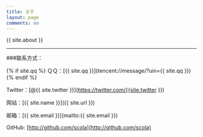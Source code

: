 ```yaml
---
title: 关于
layout: page
comments: no
---
```


{{ site.about }}

----

###联系方式：

{% if site.qq %}
ＱＱ：[{{ site.qq }}](tencent://message/?uin={{ site.qq }})
{% endif %}

Twitter：[@{{ site.twitter }}](https://twitter.com/{{site.twitter }}) 

网站：[{{ site.name }}]({{ site.url }})

邮箱：[{{ site.email }}](mailto:{{ site.email }})

GitHub: [http://github.com/scola](http://github.com/scola)



